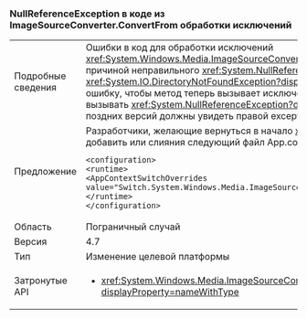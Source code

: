 ### <a name="nullreferenceexception-in-exception-handling-code-from-imagesourceconverterconvertfrom"></a>NullReferenceException в коде из ImageSourceConverter.ConvertFrom обработки исключений

|   |   |
|---|---|
|Подробные сведения|Ошибки в код для обработки исключений <xref:System.Windows.Media.ImageSourceConverter.ConvertFrom(System.ComponentModel.ITypeDescriptorContext,System.Globalization.CultureInfo,System.Object)> причиной неправильного <xref:System.NullReferenceException?displayProperty=name> исключение вместо предполагаемого исключение (например <xref:System.IO.DirectoryNotFoundException?displayProperty=name>, <xref:System.IO.FileNotFoundException?displayProperty=name>), это изменение устраняет эту ошибку, чтобы метод теперь вызывает исключение вправо. По умолчанию все приложения, предназначенные для .NET Framework 4.6.2 и ниже будет продолжать вызывать <xref:System.NullReferenceException?displayProperty=name> для совместимости, разработчиков, предназначенных для .NET Framework 4.7 и более поздних версий должны увидеть правой exceptions.// замены пространство с символом «x», если применимо|
|Предложение|Разработчики, желающие вернуться в начало <xref:System.NullReferenceException?displayProperty=name> при предназначенных для .NET Framework 4.7 можно добавить или слияния следующий файл App.config для своего приложения:<pre><code class="language-xml">&lt;configuration&gt;&#13;&#10;&lt;runtime&gt;&#13;&#10;&lt;AppContextSwitchOverrides value=&quot;Switch.System.Windows.Media.ImageSourceConverter.OverrideExceptionWithNullReferenceException=true&quot;/&gt;&#13;&#10;&lt;/runtime&gt;&#13;&#10;&lt;/configuration&gt;&#13;&#10;</code></pre>|
|Область|Пограничный случай|
|Версия|4.7|
|Тип|Изменение целевой платформы|
|Затронутые API|<ul><li><xref:System.Windows.Media.ImageSourceConverter.ConvertFrom(System.ComponentModel.ITypeDescriptorContext,System.Globalization.CultureInfo,System.Object)?displayProperty=nameWithType></li></ul>|

